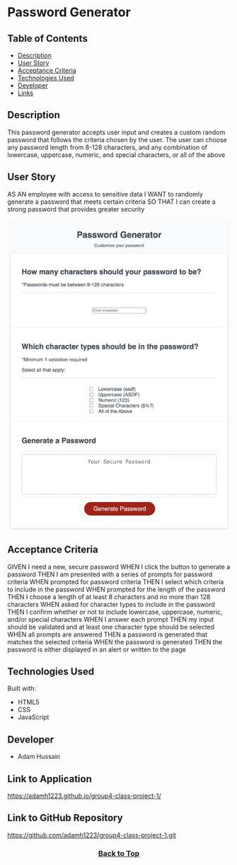 # Password Generator

## Table of Contents

* [Description](#description)
* [User Story](#user-story)
* [Acceptance Criteria](#acceptance-criteria)
* [Technologies Used](#technologies-used)
* [Developer](#developer)
* [Links](#link-to-application)

## Description
This password generator accepts user input and creates a custom random password that follows the criteria chosen by the user. The user can choose any password length from 8-128 characters, and any combination of lowercase, uppercase, numeric, and special characters, or all of the above

## User Story
AS AN employee with access to sensitive data
I WANT to randomly generate a password that meets certain criteria
SO THAT I can create a strong password that provides greater security


![markdown](assets/images/markdown-1.png)


## Acceptance Criteria

GIVEN I need a new, secure password
WHEN I click the button to generate a password
THEN I am presented with a series of prompts for password criteria
WHEN prompted for password criteria
THEN I select which criteria to include in the password
WHEN prompted for the length of the password
THEN I choose a length of at least 8 characters and no more than 128 characters
WHEN asked for character types to include in the password
THEN I confirm whether or not to include lowercase, uppercase, numeric, and/or special characters
WHEN I answer each prompt
THEN my input should be validated and at least one character type should be selected
WHEN all prompts are answered
THEN a password is generated that matches the selected criteria
WHEN the password is generated
THEN the password is either displayed in an alert or written to the page

## Technologies Used

Built with:
* HTML5
* CSS
* JavaScript

## Developer
* Adam Hussain


## Link to Application
https://adamh1223.github.io/group4-class-project-1/

## Link to GitHub Repository
https://github.com/adamh1223/group4-class-project-1.git

### <p align="center">[Back to Top](#password-generator)</p> 

